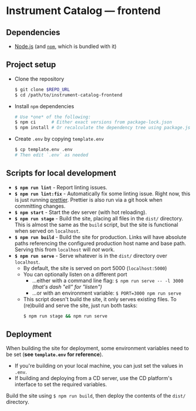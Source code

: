 # Instrument Catalog — frontend

## Dependencies

- [Node.js](https://nodejs.org/) (and [`npm`](https://www.npmjs.com/get-npm), which is bundled with it)

## Project setup

- Clone the repository
  ```bash
  $ git clone $REPO_URL
  $ cd /path/to/instrument-catalog-frontend
  ```
- Install `npm` dependencies
  ```bash
  # Use *one* of the following:
  $ npm ci      # Either exact versions from package-lock.json
  $ npm install # Or recalculate the dependency tree using package.json
  ```
- Create `.env` by copying `template.env`
  ```bash
  $ cp template.env .env
  # Then edit `.env` as needed
  ```

## Scripts for local development

- **`$ npm run lint`** - Report linting issues.
- **`$ npm run lint:fix`** - Automatically fix some linting issue. Right now, this is just running [prettier](https://prettier.io/). Prettier is also run via a git hook when committing changes.
- **`$ npm start`** - Start the dev server (with hot reloading).
- **`$ npm run stage`** - Build the site, placing all files in the `dist/` directory. This is almost the same as the `build` script, but the site is functional when served on `localhost`.
- **`$ npm run build`** - Build the site for production. Links will have absolute paths referencing the configured production host name and base path. Serving this from `localhost` will _not_ work.
- **`$ npm run serve`** - Serve whatever is in the `dist/` directory over `localhost`.
  - By default, the site is served on port 5000 (`localhost:5000`)
  - You can optionally listen on a different port
    - ...either with a command line flag: `$ npm run serve -- -l 3000` _(that's dash "ell" for "listen")_
    - ...or with an environment variable: `$ PORT=3000 npm run serve`
  - This script doesn't build the site, it only serves existing files. To (re)build and serve the site, just run both tasks:
    ```bash
    $ npm run stage && npm run serve
    ```

## Deployment

When building the site for deployment, some environment variables need to be set (**see `template.env` for reference**).

- If you're building on your local machine, you can just set the values in `.env`.
- If building and deploying from a CD server, use the CD platform's interface to set the required variables.

Build the site using `$ npm run build`, then deploy the contents of the `dist/` directory.
